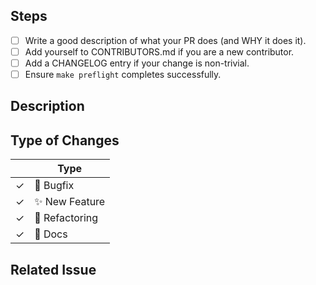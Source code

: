 <!--

Thank you for submitting a PR to Ballistica!

To ease the process of reviewing your PR, make sure to complete the following steps.

You can also read more about contributing to Ballistica in this document:
https://ballistica.net/wiki/Contributing
-->

## Steps

- [ ] Write a good description of what your PR does (and WHY it does it).
- [ ] Add yourself to CONTRIBUTORS.md if you are a new contributor.
- [ ] Add a CHANGELOG entry if your change is non-trivial.
- [ ] Ensure `make preflight` completes successfully.

## Description
<!-- Describe the changes that has made your PR into the game and/or engine. -->

## Type of Changes
<!-- Leave the corresponding lines for the applicable type of change: -->
|     | Type                   |
|-----|------------------------|
| ✓   | :bug: Bugfix          |
| ✓   | :sparkles: New Feature |
| ✓   | :hammer: Refactoring   |
| ✓   | :scroll: Docs          |

## Related Issue

<!--
If this PR fixes a particular issue, use the following to automatically close that issue
once this PR gets merged:

Closes #XXX.
-->
